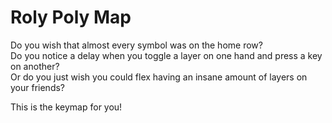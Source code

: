 # Roly Poly Map
Do you wish that almost every symbol was on the home row?  
Do you notice a delay when you toggle a layer on one hand and press a key on another?  
Or do you just wish you could flex having an insane amount of layers on your friends?  

This is the keymap for you!
